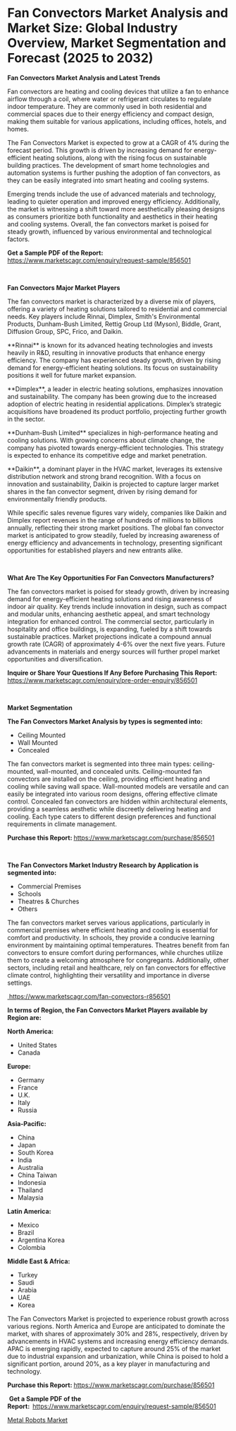 <p><h1>Fan Convectors Market Analysis and Market Size: Global Industry Overview, Market Segmentation and Forecast (2025 to 2032)</h1></p><p><strong>Fan Convectors Market Analysis and Latest Trends</strong></p>
<p><p>Fan convectors are heating and cooling devices that utilize a fan to enhance airflow through a coil, where water or refrigerant circulates to regulate indoor temperature. They are commonly used in both residential and commercial spaces due to their energy efficiency and compact design, making them suitable for various applications, including offices, hotels, and homes.</p><p>The Fan Convectors Market is expected to grow at a CAGR of 4% during the forecast period. This growth is driven by increasing demand for energy-efficient heating solutions, along with the rising focus on sustainable building practices. The development of smart home technologies and automation systems is further pushing the adoption of fan convectors, as they can be easily integrated into smart heating and cooling systems.</p><p>Emerging trends include the use of advanced materials and technology, leading to quieter operation and improved energy efficiency. Additionally, the market is witnessing a shift toward more aesthetically pleasing designs as consumers prioritize both functionality and aesthetics in their heating and cooling systems. Overall, the fan convectors market is poised for steady growth, influenced by various environmental and technological factors.</p></p>
<p><strong>Get a Sample PDF of the Report:&nbsp;</strong> <a href="https://www.marketscagr.com/enquiry/request-sample/856501?utm_campaign=1836&utm_medium=2&utm_source=Github&utm_content=ia&utm_term=17022025&utm_id=fan-convectors">https://www.marketscagr.com/enquiry/request-sample/856501</a></p>
<p>&nbsp;</p>
<p><strong>Fan Convectors Major Market Players</strong></p>
<p><p>The fan convectors market is characterized by a diverse mix of players, offering a variety of heating solutions tailored to residential and commercial needs. Key players include Rinnai, Dimplex, Smith's Environmental Products, Dunham-Bush Limited, Rettig Group Ltd (Myson), Biddle, Grant, Diffusion Group, SPC, Frico, and Daikin.</p><p>**Rinnai** is known for its advanced heating technologies and invests heavily in R&D, resulting in innovative products that enhance energy efficiency. The company has experienced steady growth, driven by rising demand for energy-efficient heating solutions. Its focus on sustainability positions it well for future market expansion.</p><p>**Dimplex**, a leader in electric heating solutions, emphasizes innovation and sustainability. The company has been growing due to the increased adoption of electric heating in residential applications. Dimplex’s strategic acquisitions have broadened its product portfolio, projecting further growth in the sector.</p><p>**Dunham-Bush Limited** specializes in high-performance heating and cooling solutions. With growing concerns about climate change, the company has pivoted towards energy-efficient technologies. This strategy is expected to enhance its competitive edge and market penetration.</p><p>**Daikin**, a dominant player in the HVAC market, leverages its extensive distribution network and strong brand recognition. With a focus on innovation and sustainability, Daikin is projected to capture larger market shares in the fan convector segment, driven by rising demand for environmentally friendly products.</p><p>While specific sales revenue figures vary widely, companies like Daikin and Dimplex report revenues in the range of hundreds of millions to billions annually, reflecting their strong market positions. The global fan convector market is anticipated to grow steadily, fueled by increasing awareness of energy efficiency and advancements in technology, presenting significant opportunities for established players and new entrants alike.</p></p>
<p>&nbsp;</p>
<p><strong>What Are The Key Opportunities For Fan Convectors Manufacturers?</strong></p>
<p><p>The fan convectors market is poised for steady growth, driven by increasing demand for energy-efficient heating solutions and rising awareness of indoor air quality. Key trends include innovation in design, such as compact and modular units, enhancing aesthetic appeal, and smart technology integration for enhanced control. The commercial sector, particularly in hospitality and office buildings, is expanding, fueled by a shift towards sustainable practices. Market projections indicate a compound annual growth rate (CAGR) of approximately 4-6% over the next five years. Future advancements in materials and energy sources will further propel market opportunities and diversification.</p></p>
<p><strong>Inquire or Share Your Questions If Any Before Purchasing This Report:</strong> <a href="https://www.marketscagr.com/enquiry/pre-order-enquiry/856501?utm_campaign=1836&utm_medium=2&utm_source=Github&utm_content=ia&utm_term=17022025&utm_id=fan-convectors">https://www.marketscagr.com/enquiry/pre-order-enquiry/856501</a></p>
<p>&nbsp;</p>
<p><strong>Market Segmentation</strong></p>
<p><strong>The Fan Convectors Market Analysis by types is segmented into:</strong></p>
<p><ul><li>Ceiling Mounted</li><li>Wall Mounted</li><li>Concealed</li></ul></p>
<p><p>The fan convectors market is segmented into three main types: ceiling-mounted, wall-mounted, and concealed units. Ceiling-mounted fan convectors are installed on the ceiling, providing efficient heating and cooling while saving wall space. Wall-mounted models are versatile and can easily be integrated into various room designs, offering effective climate control. Concealed fan convectors are hidden within architectural elements, providing a seamless aesthetic while discreetly delivering heating and cooling. Each type caters to different design preferences and functional requirements in climate management.</p></p>
<p><strong>Purchase this Report:&nbsp;</strong><a href="https://www.marketscagr.com/purchase/856501?utm_campaign=1836&utm_medium=2&utm_source=Github&utm_content=ia&utm_term=17022025&utm_id=fan-convectors">https://www.marketscagr.com/purchase/856501</a></p>
<p>&nbsp;</p>
<p><strong>The Fan Convectors Market Industry Research by Application is segmented into:</strong></p>
<p><ul><li>Commercial Premises</li><li>Schools</li><li>Theatres & Churches</li><li>Others</li></ul></p>
<p><p>The fan convectors market serves various applications, particularly in commercial premises where efficient heating and cooling is essential for comfort and productivity. In schools, they provide a conducive learning environment by maintaining optimal temperatures. Theatres benefit from fan convectors to ensure comfort during performances, while churches utilize them to create a welcoming atmosphere for congregants. Additionally, other sectors, including retail and healthcare, rely on fan convectors for effective climate control, highlighting their versatility and importance in diverse settings.</p></p>
<p><a href="https://www.marketscagr.com/fan-convectors-r856501?utm_campaign=1836&utm_medium=2&utm_source=Github&utm_content=ia&utm_term=17022025&utm_id=fan-convectors">&nbsp;https://www.marketscagr.com/fan-convectors-r856501</a></p>
<p><strong>In terms of Region, the Fan Convectors Market Players available by Region are:</strong></p>
<p>
    <p> <strong> North America: </strong>
        <ul>
            <li>United States</li>
            <li>Canada</li>
        </ul>
        </p> 
    <p> <strong> Europe: </strong>
        <ul>
            <li>Germany</li>
            <li>France</li>
            <li>U.K.</li>
            <li>Italy</li>
            <li>Russia</li>
        </ul>
        </p> 
    <p> <strong> Asia-Pacific: </strong>
        <ul>
            <li>China</li>
            <li>Japan</li>
            <li>South Korea</li>
            <li>India</li>
            <li>Australia</li>
            <li>China Taiwan</li>
            <li>Indonesia</li>
            <li>Thailand</li>
            <li>Malaysia</li>
        </ul>
        </p> 
    <p> <strong> Latin America: </strong>
        <ul>
            <li>Mexico</li>
            <li>Brazil</li>
            <li>Argentina Korea</li>
            <li>Colombia</li>
        </ul>
        </p> 
    <p> <strong> Middle East & Africa: </strong>
        <ul>
            <li>Turkey</li>
            <li>Saudi</li>
            <li>Arabia</li>
            <li>UAE</li>
            <li>Korea</li>
        </ul>
    </p>
    </p>
<p><p>The Fan Convectors Market is projected to experience robust growth across various regions. North America and Europe are anticipated to dominate the market, with shares of approximately 30% and 28%, respectively, driven by advancements in HVAC systems and increasing energy efficiency demands. APAC is emerging rapidly, expected to capture around 25% of the market due to industrial expansion and urbanization, while China is poised to hold a significant portion, around 20%, as a key player in manufacturing and technology.</p></p>
<p><strong>Purchase this Report: </strong><a href="https://www.marketscagr.com/purchase/856501?utm_campaign=1836&utm_medium=2&utm_source=Github&utm_content=ia&utm_term=17022025&utm_id=fan-convectors">https://www.marketscagr.com/purchase/856501</a></p>
<p>&nbsp;<strong>Get a Sample PDF of the Report:&nbsp;&nbsp;</strong><a href="https://www.marketscagr.com/enquiry/request-sample/856501?utm_campaign=1836&utm_medium=2&utm_source=Github&utm_content=ia&utm_term=17022025&utm_id=fan-convectors">https://www.marketscagr.com/enquiry/request-sample/856501</a></p>
<p><strong></strong></p>
<p><p><a href="https://github.com/guneycigdem35/Market-Research-Report-List-5/blob/main/metal-robots-market.md?utm_campaign=1836&utm_medium=2&utm_source=Github&utm_content=ia&utm_term=17022025&utm_id=fan-convectors">Metal Robots Market</a></p></p>